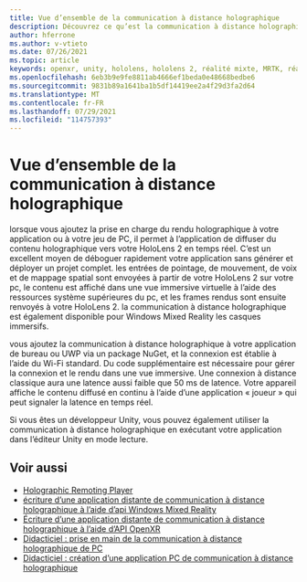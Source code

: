 ```yaml
---
title: Vue d’ensemble de la communication à distance holographique
description: Découvrez ce qu’est la communication à distance holographique et comment elle peut tirer parti de votre processus de développement.
author: hferrone
ms.author: v-vtieto
ms.date: 07/26/2021
ms.topic: article
keywords: openxr, unity, hololens, hololens 2, réalité mixte, MRTK, réalité mixte Shared Computer Toolkit, réalité augmentée, réalité virtuelle, casques de réalité mixte, apprentissage, didacticiel, prise en main, communication à distance holographique, bureau, version préliminaire
ms.openlocfilehash: 6eb3b9e9fe8811ab4666ef1beda0e48668bedbe6
ms.sourcegitcommit: 9831b89a1641ba1b5df14419ee2a4f29d3fa2d64
ms.translationtype: MT
ms.contentlocale: fr-FR
ms.lasthandoff: 07/29/2021
ms.locfileid: "114757393"
---
```

# <a name="holographic-remoting-overview"></a>Vue d’ensemble de la communication à distance holographique

lorsque vous ajoutez la prise en charge du rendu holographique à votre application ou à votre jeu de PC, il permet à l’application de diffuser du contenu holographique vers votre HoloLens 2 en temps réel. C’est un excellent moyen de déboguer rapidement votre application sans générer et déployer un projet complet. les entrées de pointage, de mouvement, de voix et de mappage spatial sont envoyées à partir de votre HoloLens 2 sur votre pc, le contenu est affiché dans une vue immersive virtuelle à l’aide des ressources système supérieures du pc, et les frames rendus sont ensuite renvoyés à votre HoloLens 2. la communication à distance holographique est également disponible pour Windows Mixed Reality les casques immersifs.

vous ajoutez la communication à distance holographique à votre application de bureau ou UWP via un package NuGet, et la connexion est établie à l’aide du Wi-Fi standard. Du code supplémentaire est nécessaire pour gérer la connexion et le rendu dans une vue immersive. Une connexion à distance classique aura une latence aussi faible que 50 ms de latence. Votre appareil affiche le contenu diffusé en continu à l’aide d’une application « joueur » qui peut signaler la latence en temps réel.

Si vous êtes un développeur Unity, vous pouvez également utiliser la communication à distance holographique en exécutant votre application dans l’éditeur Unity en mode lecture.

## <a name="see-also"></a>Voir aussi
* [Holographic Remoting Player](holographic-remoting-player.md)
* [écriture d’une application distante de communication à distance holographique à l’aide d’api Windows Mixed Reality](holographic-remoting-create-remote-wmr.md)
* [Écriture d’une application distante de communication à distance holographique à l’aide d’API OpenXR](holographic-remoting-create-remote-openxr.md)
* [Didacticiel : prise en main de la communication à distance holographique de PC](../unity/tutorials/mr-learning-pc-holographic-remoting-01.md)
* [Didacticiel : création d’une application PC de communication à distance holographique](../unity/tutorials/mr-learning-pc-holographic-remoting-02.md)

